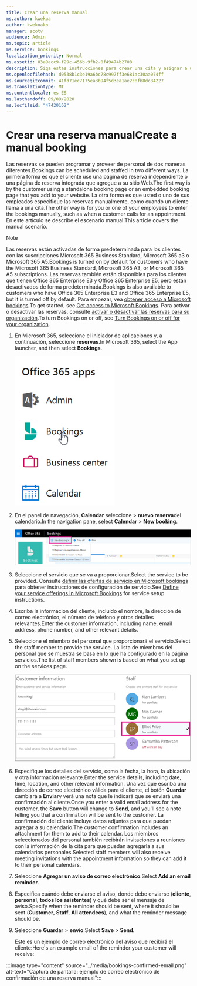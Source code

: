```yaml
---
title: Crear una reserva manual
ms.author: kwekua
author: kwekuako
manager: scotv
audience: Admin
ms.topic: article
ms.service: bookings
localization_priority: Normal
ms.assetid: 03a9acc9-f29c-456b-9fb2-0f49474b2708
description: Siga estas instrucciones para crear una cita y asignar a un empleado a través de la aplicación Microsoft bookings.
ms.openlocfilehash: d0538b1c3e19a6bc78c997ff3e681ac30aa074ff
ms.sourcegitcommit: 41fd71ec7175ea3b94f5d3ea1ae2c8fb8dc84227
ms.translationtype: MT
ms.contentlocale: es-ES
ms.lasthandoff: 09/09/2020
ms.locfileid: "47420162"
---
```

# <a name="create-a-manual-booking"></a><span data-ttu-id="5bd66-103">Crear una reserva manual</span><span class="sxs-lookup"><span data-stu-id="5bd66-103">Create a manual booking</span></span>

<span data-ttu-id="5bd66-104">Las reservas se pueden programar y proveer de personal de dos maneras diferentes.</span><span class="sxs-lookup"><span data-stu-id="5bd66-104">Bookings can be scheduled and staffed in two different ways.</span></span> <span data-ttu-id="5bd66-105">La primera forma es que el cliente use una página de reserva independiente o una página de reserva integrada que agregue a su sitio Web.</span><span class="sxs-lookup"><span data-stu-id="5bd66-105">The first way is by the customer using a standalone booking page or an embedded booking page that you add to your website.</span></span> <span data-ttu-id="5bd66-106">La otra forma es que usted o uno de sus empleados especifique las reservas manualmente, como cuando un cliente llama a una cita.</span><span class="sxs-lookup"><span data-stu-id="5bd66-106">The other way is for you or one of your employees to enter the bookings manually, such as when a customer calls for an appointment.</span></span> <span data-ttu-id="5bd66-107">En este artículo se describe el escenario manual.</span><span class="sxs-lookup"><span data-stu-id="5bd66-107">This article covers the manual scenario.</span></span>

> [!NOTE]
> <span data-ttu-id="5bd66-108">Las reservas están activadas de forma predeterminada para los clientes con las suscripciones Microsoft 365 Business Standard, Microsoft 365 a3 o Microsoft 365 A5.</span><span class="sxs-lookup"><span data-stu-id="5bd66-108">Bookings is turned on by default for customers who have the Microsoft 365 Business Standard, Microsoft 365 A3, or Microsoft 365 A5 subscriptions.</span></span> <span data-ttu-id="5bd66-109">Las reservas también están disponibles para los clientes que tienen Office 365 Enterprise E3 y Office 365 Enterprise E5, pero están desactivados de forma predeterminada.</span><span class="sxs-lookup"><span data-stu-id="5bd66-109">Bookings is also available to customers who have Office 365 Enterprise E3 and Office 365 Enterprise E5, but it is turned off by default.</span></span> <span data-ttu-id="5bd66-110">Para empezar, vea [obtener acceso a Microsoft bookings](get-access.md).</span><span class="sxs-lookup"><span data-stu-id="5bd66-110">To get started, see [Get access to Microsoft Bookings](get-access.md).</span></span> <span data-ttu-id="5bd66-111">Para activar o desactivar las reservas, consulte [activar o desactivar las reservas para su organización](turn-bookings-on-or-off.md).</span><span class="sxs-lookup"><span data-stu-id="5bd66-111">To turn Bookings on or off, see [Turn Bookings on or off for your organization](turn-bookings-on-or-off.md).</span></span>

1. <span data-ttu-id="5bd66-112">En Microsoft 365, seleccione el iniciador de aplicaciones y, a continuación, seleccione **reservas**.</span><span class="sxs-lookup"><span data-stu-id="5bd66-112">In Microsoft 365, select the App launcher, and then select **Bookings**.</span></span>

   ![Imagen de reservas en el iniciador de aplicaciones](../media/bookings-applauncher.png)

1. <span data-ttu-id="5bd66-114">En el panel de navegación, **Calendar** seleccione \> **nuevo reserva**del calendario.</span><span class="sxs-lookup"><span data-stu-id="5bd66-114">In the navigation pane, select **Calendar** \> **New booking**.</span></span>

   ![Imagen de la nueva interfaz de usuario de reserva](../media/bookings-newbooking.png)

1. <span data-ttu-id="5bd66-116">Seleccione el servicio que se va a proporcionar.</span><span class="sxs-lookup"><span data-stu-id="5bd66-116">Select the service to be provided.</span></span> <span data-ttu-id="5bd66-117">Consulte [definir las ofertas de servicio en Microsoft bookings](define-service-offerings.md) para obtener instrucciones de configuración de servicio.</span><span class="sxs-lookup"><span data-stu-id="5bd66-117">See [Define your service offerings in Microsoft Bookings](define-service-offerings.md) for service setup instructions.</span></span>

1. <span data-ttu-id="5bd66-118">Escriba la información del cliente, incluido el nombre, la dirección de correo electrónico, el número de teléfono y otros detalles relevantes.</span><span class="sxs-lookup"><span data-stu-id="5bd66-118">Enter the customer information, including name, email address, phone number, and other relevant details.</span></span>

1. <span data-ttu-id="5bd66-119">Seleccione el miembro del personal que proporcionará el servicio.</span><span class="sxs-lookup"><span data-stu-id="5bd66-119">Select the staff member to provide the service.</span></span> <span data-ttu-id="5bd66-120">La lista de miembros del personal que se muestra se basa en lo que ha configurado en la página servicios.</span><span class="sxs-lookup"><span data-stu-id="5bd66-120">The list of staff members shown is based on what you set up on the services page.</span></span>

   ![Imagen de la interfaz de usuario de la lista de personal](../media/bookings-staff-list.png)

1. <span data-ttu-id="5bd66-122">Especifique los detalles del servicio, como la fecha, la hora, la ubicación y otra información relevante.</span><span class="sxs-lookup"><span data-stu-id="5bd66-122">Enter the service details, including date, time, location, and other relevant information.</span></span> <span data-ttu-id="5bd66-123">Una vez que escriba una dirección de correo electrónico válida para el cliente, el botón **Guardar** cambiará a **Enviar**y verá una nota que le indicará que se enviará una confirmación al cliente.</span><span class="sxs-lookup"><span data-stu-id="5bd66-123">Once you enter a valid email address for the customer, the **Save** button will change to **Send**, and you'll see a note telling you that a confirmation will be sent to the customer.</span></span> <span data-ttu-id="5bd66-124">La confirmación del cliente incluye datos adjuntos para que puedan agregar a su calendario.</span><span class="sxs-lookup"><span data-stu-id="5bd66-124">The customer confirmation includes an attachment for them to add to their calendar.</span></span> <span data-ttu-id="5bd66-125">Los miembros seleccionados del personal también recibirán invitaciones a reuniones con la información de la cita para que puedan agregarla a sus calendarios personales.</span><span class="sxs-lookup"><span data-stu-id="5bd66-125">Selected staff members will also receive meeting invitations with the appointment information so they can add it to their personal calendars.</span></span>

1. <span data-ttu-id="5bd66-126">Seleccione **Agregar un aviso de correo electrónico**.</span><span class="sxs-lookup"><span data-stu-id="5bd66-126">Select **Add an email reminder**.</span></span>

1. <span data-ttu-id="5bd66-127">Especifica cuándo debe enviarse el aviso, donde debe enviarse (**cliente**, **personal**, **todos los asistentes**) y qué debe ser el mensaje de aviso.</span><span class="sxs-lookup"><span data-stu-id="5bd66-127">Specify when the reminder should be sent, where it should be sent (**Customer**, **Staff**, **All attendees**), and what the reminder message should be.</span></span>

1. <span data-ttu-id="5bd66-128">Seleccione **Guardar** \> **envío**.</span><span class="sxs-lookup"><span data-stu-id="5bd66-128">Select **Save** \> **Send**.</span></span>

   <span data-ttu-id="5bd66-129">Este es un ejemplo de correo electrónico del aviso que recibirá el cliente:</span><span class="sxs-lookup"><span data-stu-id="5bd66-129">Here's an example email of the reminder your customer will receive:</span></span>

:::image type="content" source="../media/bookings-confirmed-email.png" alt-text="Captura de pantalla: ejemplo de correo electrónico de confirmación de una reserva manual":::
